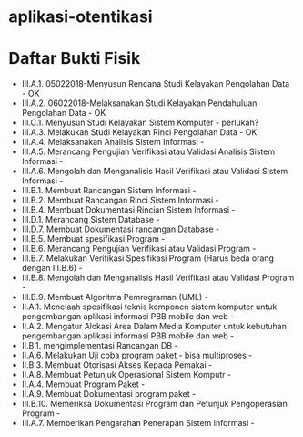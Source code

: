 # aplikasi-otentikasi

# Daftar Bukti Fisik

- III.A.1. 05022018-Menyusun Rencana Studi Kelayakan Pengolahan Data - OK 
- III.A.2. 06022018-Melaksanakan Studi Kelayakan Pendahuluan Pengolahan Data - OK
- III.C.1. Menyusun Studi Kelayakan Sistem Komputer - perlukah?
- III.A.3. Melakukan Studi Kelayakan Rinci Pengolahan Data - OK
- III.A.4. Melaksanakan Analisis Sistem Informasi - 
- III.A.5. Merancang Pengujian Verifikasi atau Validasi Analisis Sistem Informasi - 
- III.A.6. Mengolah dan Menganalisis Hasil Verifikasi atau Validasi Sistem Informasi - 
- III.B.1. Membuat Rancangan Sistem Informasi - 
- III.B.2. Membuat Rancangan Rinci Sistem Informasi - 
- III.B.4. Membuat Dokumentasi Rincian Sistem Informasi - 
- III.D.1. Merancang Sistem Database - 
- III.D.7. Membuat Dokumentasi rancangan Database - 
- III.B.5. Membuat spesifikasi Program - 
- III.B.6. Merancang Pengujian Verifikasi atau Validasi Program - 
- III.B.7. Melakukan Verifikasi Spesifikasi Program (Harus beda orang dengan III.B.6) - 
- III.B.8. Mengolah dan Menganalisis Hasil Verifikasi atau Validasi Program - 
- III.B.9. Membuat Algoritma Pemrograman (UML) - 
- II.A.1. Menelaah spesifikasi teknis komponen sistem komputer untuk pengembangan aplikasi informasi PBB mobile dan web - 
- II.A.2. Mengatur Alokasi Area Dalam Media Komputer untuk kebutuhan pengembangan aplikasi informasi PBB mobile dan web - 
- II.B.1. mengimplementasi Rancangan DB - 
- II.A.6. Melakukan Uji coba program paket - bisa multiproses - 
- II.B.3. Membuat Otorisasi Akses Kepada Pemakai - 
- II.A.8. Membuat Petunjuk Operasional Sistem Komputr - 
- II.A.4. Membuat Program Paket - 
- II.A.9. Membuat Dokumentasi program paket - 
- III.B.10. Memeriksa Dokumentasi Program dan Petunjuk Pengoperasian Program - 
- III.A.7. Memberikan Pengarahan Penerapan Sistem Informasi - 
